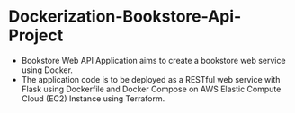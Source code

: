 # Dockerization-Bookstore-Api-Project

- Bookstore Web API Application aims to create a bookstore web service using Docker.
- The application code is to be deployed as a RESTful web service with Flask using Dockerfile and Docker Compose on AWS Elastic Compute Cloud (EC2) Instance using Terraform.
